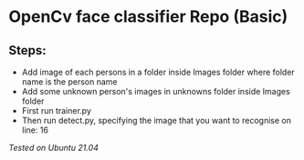 # OpenCv face classifier Repo (Basic)
## Steps:
- Add image of each persons in a folder inside Images folder where folder name is the person name
- Add some unknown person's images in unknowns folder inside Images folder
- First run trainer.py
- Then run detect.py, specifying the image that you want to recognise on line: 16

*Tested on Ubuntu 21.04*